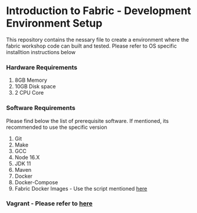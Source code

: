 # Introduction to Fabric - Development Environment Setup

This repository contains the nessary file to create a environment where the fabric workshop code can built and tested.
Please refer to OS specific installtion instructions below

### Hardware Requirements
1. 8GB Memory
2. 10GB Disk space
3. 2 CPU Core

### Software Requirements

Please find below the list of prerequisite software. 
If mentioned, its recommended to use the specific version 

1. Git
2. Make
3. GCC
4. Node 16.X
5. JDK 11
6. Maven
7. Docker
8. Docker-Compose
9. Fabric Docker Images - Use the script mentioned [here](https://raw.githubusercontent.com/anandbanik/fabric-vagrant/main/vagrant/fabric.sh)

### Vagrant - Please refer to [here](./vagrant/README.md) 


